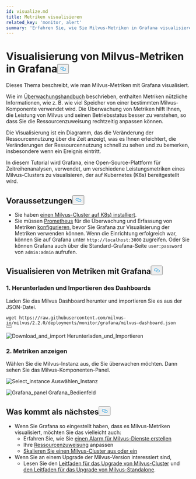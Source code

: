 ```yaml
---
id: visualize.md
title: Metriken visualisieren
related_key: 'monitor, alert'
summary: 'Erfahren Sie, wie Sie Milvus-Metriken in Grafana visualisieren können.'
---
```

<h1 id="Visualize-Milvus-Metrics-in-Grafana" class="common-anchor-header">Visualisierung von Milvus-Metriken in Grafana<button data-href="#Visualize-Milvus-Metrics-in-Grafana" class="anchor-icon" translate="no">
      <svg translate="no"
        aria-hidden="true"
        focusable="false"
        height="20"
        version="1.1"
        viewBox="0 0 16 16"
        width="16"
      >
        <path
          fill="#0092E4"
          fill-rule="evenodd"
          d="M4 9h1v1H4c-1.5 0-3-1.69-3-3.5S2.55 3 4 3h4c1.45 0 3 1.69 3 3.5 0 1.41-.91 2.72-2 3.25V8.59c.58-.45 1-1.27 1-2.09C10 5.22 8.98 4 8 4H4c-.98 0-2 1.22-2 2.5S3 9 4 9zm9-3h-1v1h1c1 0 2 1.22 2 2.5S13.98 12 13 12H9c-.98 0-2-1.22-2-2.5 0-.83.42-1.64 1-2.09V6.25c-1.09.53-2 1.84-2 3.25C6 11.31 7.55 13 9 13h4c1.45 0 3-1.69 3-3.5S14.5 6 13 6z"
        ></path>
      </svg>
    </button></h1><p>Dieses Thema beschreibt, wie man Milvus-Metriken mit Grafana visualisiert.</p>
<p>Wie im <a href="/docs/de/monitor.md">Überwachungshandbuch</a> beschrieben, enthalten Metriken nützliche Informationen, wie z. B. wie viel Speicher von einer bestimmten Milvus-Komponente verwendet wird. Die Überwachung von Metriken hilft Ihnen, die Leistung von Milvus und seinen Betriebsstatus besser zu verstehen, so dass Sie die Ressourcenzuweisung rechtzeitig anpassen können.</p>
<p>Die Visualisierung ist ein Diagramm, das die Veränderung der Ressourcennutzung über die Zeit anzeigt, was es Ihnen erleichtert, die Veränderungen der Ressourcennutzung schnell zu sehen und zu bemerken, insbesondere wenn ein Ereignis eintritt.</p>
<p>In diesem Tutorial wird Grafana, eine Open-Source-Plattform für Zeitreihenanalysen, verwendet, um verschiedene Leistungsmetriken eines Milvus-Clusters zu visualisieren, der auf Kubernetes (K8s) bereitgestellt wird.</p>
<h2 id="Prerequisites" class="common-anchor-header">Voraussetzungen<button data-href="#Prerequisites" class="anchor-icon" translate="no">
      <svg translate="no"
        aria-hidden="true"
        focusable="false"
        height="20"
        version="1.1"
        viewBox="0 0 16 16"
        width="16"
      >
        <path
          fill="#0092E4"
          fill-rule="evenodd"
          d="M4 9h1v1H4c-1.5 0-3-1.69-3-3.5S2.55 3 4 3h4c1.45 0 3 1.69 3 3.5 0 1.41-.91 2.72-2 3.25V8.59c.58-.45 1-1.27 1-2.09C10 5.22 8.98 4 8 4H4c-.98 0-2 1.22-2 2.5S3 9 4 9zm9-3h-1v1h1c1 0 2 1.22 2 2.5S13.98 12 13 12H9c-.98 0-2-1.22-2-2.5 0-.83.42-1.64 1-2.09V6.25c-1.09.53-2 1.84-2 3.25C6 11.31 7.55 13 9 13h4c1.45 0 3-1.69 3-3.5S14.5 6 13 6z"
        ></path>
      </svg>
    </button></h2><ul>
<li>Sie haben <a href="/docs/de/install_cluster-helm.md">einen Milvus-Cluster auf K8s) installiert</a>.</li>
<li>Sie müssen <a href="/docs/de/monitor.md">Prometheus</a> für die Überwachung und Erfassung von Metriken <a href="/docs/de/monitor.md">konfigurieren</a>, bevor Sie Grafana zur Visualisierung der Metriken verwenden können. Wenn die Einrichtung erfolgreich war, können Sie auf Grafana unter <code translate="no">http://localhost:3000</code> zugreifen. Oder Sie können Grafana auch über die Standard-Grafana-Seite <code translate="no">user:password</code> von <code translate="no">admin:admin</code> aufrufen.</li>
</ul>
<h2 id="Visualize-metrics-using-Grafana" class="common-anchor-header">Visualisieren von Metriken mit Grafana<button data-href="#Visualize-metrics-using-Grafana" class="anchor-icon" translate="no">
      <svg translate="no"
        aria-hidden="true"
        focusable="false"
        height="20"
        version="1.1"
        viewBox="0 0 16 16"
        width="16"
      >
        <path
          fill="#0092E4"
          fill-rule="evenodd"
          d="M4 9h1v1H4c-1.5 0-3-1.69-3-3.5S2.55 3 4 3h4c1.45 0 3 1.69 3 3.5 0 1.41-.91 2.72-2 3.25V8.59c.58-.45 1-1.27 1-2.09C10 5.22 8.98 4 8 4H4c-.98 0-2 1.22-2 2.5S3 9 4 9zm9-3h-1v1h1c1 0 2 1.22 2 2.5S13.98 12 13 12H9c-.98 0-2-1.22-2-2.5 0-.83.42-1.64 1-2.09V6.25c-1.09.53-2 1.84-2 3.25C6 11.31 7.55 13 9 13h4c1.45 0 3-1.69 3-3.5S14.5 6 13 6z"
        ></path>
      </svg>
    </button></h2><h3 id="1-Download-and-import-dashboard" class="common-anchor-header">1. Herunterladen und Importieren des Dashboards</h3><p>Laden Sie das Milvus Dashboard herunter und importieren Sie es aus der JSON-Datei.</p>
<pre><code translate="no">wget https://raw.githubusercontent.com/milvus-io/milvus/2.2.0/deployments/monitor/grafana/milvus-dashboard.json
<button class="copy-code-btn"></button></code></pre>
<p>
  
   <span class="img-wrapper"> <img translate="no" src="/docs/v2.5.x/assets/import_dashboard.png" alt="Download_and_import" class="doc-image" id="download_and_import" />
   </span> <span class="img-wrapper"> <span>Herunterladen_und_Importieren</span> </span></p>
<h3 id="2-View-metrics" class="common-anchor-header">2. Metriken anzeigen</h3><p>Wählen Sie die Milvus-Instanz aus, die Sie überwachen möchten. Dann sehen Sie das Milvus-Komponenten-Panel.</p>
<p>
  
   <span class="img-wrapper"> <img translate="no" src="/docs/v2.5.x/assets/grafana_select.png" alt="Select_instance" class="doc-image" id="select_instance" />
   </span> <span class="img-wrapper"> <span>Auswählen_Instanz</span> </span></p>
<p>
  
   <span class="img-wrapper"> <img translate="no" src="/docs/v2.5.x/assets/grafana_panel.png" alt="Grafana_panel" class="doc-image" id="grafana_panel" />
   </span> <span class="img-wrapper"> <span>Grafana_Bedienfeld</span> </span></p>
<h2 id="Whats-next" class="common-anchor-header">Was kommt als nächstes<button data-href="#Whats-next" class="anchor-icon" translate="no">
      <svg translate="no"
        aria-hidden="true"
        focusable="false"
        height="20"
        version="1.1"
        viewBox="0 0 16 16"
        width="16"
      >
        <path
          fill="#0092E4"
          fill-rule="evenodd"
          d="M4 9h1v1H4c-1.5 0-3-1.69-3-3.5S2.55 3 4 3h4c1.45 0 3 1.69 3 3.5 0 1.41-.91 2.72-2 3.25V8.59c.58-.45 1-1.27 1-2.09C10 5.22 8.98 4 8 4H4c-.98 0-2 1.22-2 2.5S3 9 4 9zm9-3h-1v1h1c1 0 2 1.22 2 2.5S13.98 12 13 12H9c-.98 0-2-1.22-2-2.5 0-.83.42-1.64 1-2.09V6.25c-1.09.53-2 1.84-2 3.25C6 11.31 7.55 13 9 13h4c1.45 0 3-1.69 3-3.5S14.5 6 13 6z"
        ></path>
      </svg>
    </button></h2><ul>
<li>Wenn Sie Grafana so eingestellt haben, dass es Milvus-Metriken visualisiert, möchten Sie das vielleicht auch:<ul>
<li>Erfahren Sie, wie Sie <a href="/docs/de/alert.md">einen Alarm für Milvus-Dienste erstellen</a></li>
<li>Ihre <a href="/docs/de/allocate.md">Ressourcenzuweisung</a> anpassen</li>
<li><a href="/docs/de/scaleout.md">Skalieren Sie einen Milvus-Cluster aus oder ein</a></li>
</ul></li>
<li>Wenn Sie an einem Upgrade der Milvus-Version interessiert sind,<ul>
<li>Lesen Sie den <a href="/docs/de/upgrade_milvus_cluster-operator.md">Leitfaden für das Upgrade von Milvus-Cluster</a> und <a href="/docs/de/upgrade_milvus_standalone-operator.md">den Leitfaden für das Upgrade von Milvus-Standalone</a>.</li>
</ul></li>
</ul>
